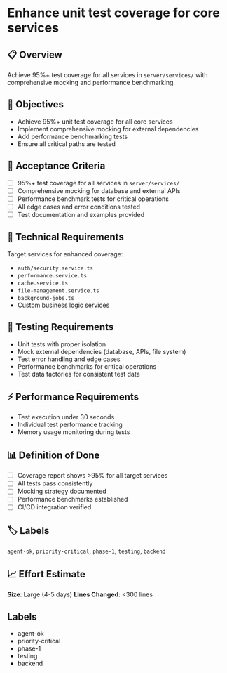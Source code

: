 # Enhance unit test coverage for core services

## 📋 Overview
Achieve 95%+ test coverage for all services in `server/services/` with comprehensive mocking and performance benchmarking.

## 🎯 Objectives
- Achieve 95%+ unit test coverage for all core services
- Implement comprehensive mocking for external dependencies
- Add performance benchmarking tests
- Ensure all critical paths are tested

## 📝 Acceptance Criteria
- [ ] 95%+ test coverage for all services in `server/services/`
- [ ] Comprehensive mocking for database and external APIs
- [ ] Performance benchmark tests for critical operations
- [ ] All edge cases and error conditions tested
- [ ] Test documentation and examples provided

## 🔧 Technical Requirements
Target services for enhanced coverage:
- `auth/security.service.ts`
- `performance.service.ts`
- `cache.service.ts`
- `file-management.service.ts`
- `background-jobs.ts`
- Custom business logic services

## 🧪 Testing Requirements
- Unit tests with proper isolation
- Mock external dependencies (database, APIs, file system)
- Test error handling and edge cases
- Performance benchmarks for critical operations
- Test data factories for consistent test data

## ⚡ Performance Requirements
- Test execution under 30 seconds
- Individual test performance tracking
- Memory usage monitoring during tests

## 📊 Definition of Done
- [ ] Coverage report shows >95% for all target services
- [ ] All tests pass consistently
- [ ] Mocking strategy documented
- [ ] Performance benchmarks established
- [ ] CI/CD integration verified

## 🏷️ Labels
`agent-ok`, `priority-critical`, `phase-1`, `testing`, `backend`

## 📈 Effort Estimate
**Size**: Large (4-5 days)
**Lines Changed**: <300 lines

## Labels
- agent-ok
- priority-critical
- phase-1
- testing
- backend
